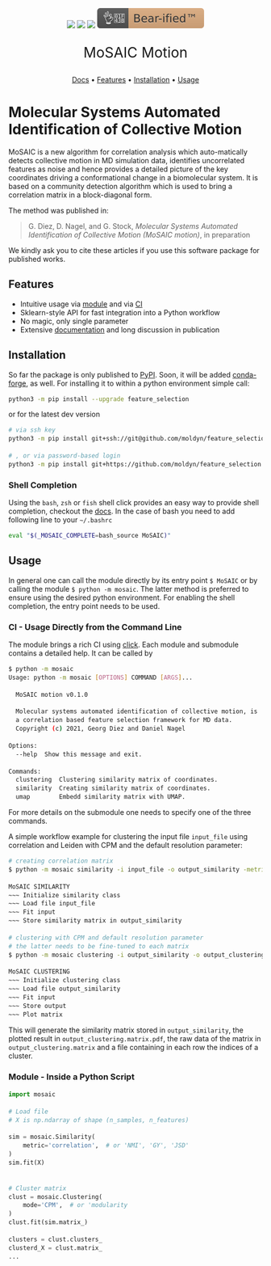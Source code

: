 <div align="center">
  <p>
    <a href="https://github.com/wemake-services/wemake-python-styleguide" alt="wemake-python-styleguide" >
        <img src="https://img.shields.io/badge/style-wemake-000000.svg" /></a>
    <a href="https://github.com/moldyn/feature_selection/blob/main/LICENSE" alt="License" >
        <img src="https://img.shields.io/github/license/moldyn/feature_selection" /></a>
    <a href="https://moldyn.github.io/feature_selection" alt="Docs" >
        <img src="https://img.shields.io/badge/pdoc3-Documentation-brightgreen" /></a>
    <a href="https://beartype.rtfd.io" alt="bear-ified" >
        <img src="https://raw.githubusercontent.com/beartype/beartype-assets/main/badge/bear-ified.svg" /></a>
  </p>
  <p style="font-size:2em">MoSAIC Motion</p>
  <p>
    <a href="https://moldyn.github.io/feature_selection">Docs</a> •
    <a href="#features">Features</a> •
    <a href="#installation">Installation</a> •
    <a href="#usage">Usage</a>
  </p>
</div>

# Molecular Systems Automated Identification of Collective Motion
MoSAIC is a new algorithm for correlation analysis which auto-matically detects
collective motion in MD simulation data, identifies uncorrelated features
as noise and hence provides a detailed picture of the key coordinates driving a
conformational change in a biomolecular system. It is based on a community
detection algorithm which is used to bring a correlation matrix in a
block-diagonal form.

The method was published in:
> G. Diez, D. Nagel, and G. Stock, *Molecular Systems Automated Identification
> of Collective Motion (MoSAIC motion)*, in preparation

We kindly ask you to cite these articles if you use this software package for
published works.

## Features
- Intuitive usage via [module](#module---inside-a-python-script) and via [CI](#ci---usage-directly-from-the-command-line)
- Sklearn-style API for fast integration into a Python workflow
- No magic, only single parameter
- Extensive [documentation](https://moldyn.github.io/feature_selection) and
  long discussion in publication


## Installation
So far the package is only published to [PyPI](https://pypi.org). Soon, it will
be added [conda-forge](https://conda-forge.org/), as well. For installing it to within a python environment simple call:
```bash
python3 -m pip install --upgrade feature_selection
```
or for the latest dev version
```bash
# via ssh key
python3 -m pip install git+ssh://git@github.com/moldyn/feature_selection.git

# , or via password-based login
python3 -m pip install git+https://github.com/moldyn/feature_selection.git
```

### Shell Completion
Using the `bash`, `zsh` or `fish` shell click provides an easy way to
provide shell completion, checkout the
[docs](https://click.palletsprojects.com/en/8.0.x/shell-completion).
In the case of bash you need to add following line to your `~/.bashrc`
```bash
eval "$(_MOSAIC_COMPLETE=bash_source MoSAIC)"
```

## Usage
In general one can call the module directly by its entry point `$ MoSAIC`
or by calling the module `$ python -m mosaic`. The latter method is
preferred to ensure using the desired python environment. For enabling
the shell completion, the entry point needs to be used.

### CI - Usage Directly from the Command Line
The module brings a rich CI using [click](https://click.palletsprojects.com).
Each module and submodule contains a detailed help. It can be called by
```bash
$ python -m mosaic
Usage: python -m mosaic [OPTIONS] COMMAND [ARGS]...

  MoSAIC motion v0.1.0

  Molecular systems automated identification of collective motion, is
  a correlation based feature selection framework for MD data.
  Copyright (c) 2021, Georg Diez and Daniel Nagel

Options:
  --help  Show this message and exit.

Commands:
  clustering  Clustering similarity matrix of coordinates.
  similarity  Creating similarity matrix of coordinates.
  umap        Embedd similarity matrix with UMAP.
```
For more details on the submodule one needs to specify one of the three
commands.

A simple workflow example for clustering the input file `input_file` using
correlation and Leiden with CPM and the default resolution parameter:
```bash
# creating correlation matrix
$ python -m mosaic similarity -i input_file -o output_similarity -metric correlation -v

MoSAIC SIMILARITY
~~~ Initialize similarity class
~~~ Load file input_file
~~~ Fit input
~~~ Store similarity matrix in output_similarity

# clustering with CPM and default resolution parameter
# the latter needs to be fine-tuned to each matrix
$ python -m mosaic clustering -i output_similarity -o output_clustering --plot -v

MoSAIC CLUSTERING
~~~ Initialize clustering class
~~~ Load file output_similarity
~~~ Fit input
~~~ Store output
~~~ Plot matrix
```
This will generate the similarity matrix stored in `output_similarity`,
the plotted result in `output_clustering.matrix.pdf`, the raw data of
the matrix in `output_clustering.matrix` and a file containing in each
row the indices of a cluster.

### Module - Inside a Python Script
```python
import mosaic

# Load file
# X is np.ndarray of shape (n_samples, n_features)

sim = mosaic.Similarity(
    metric='correlation',  # or 'NMI', 'GY', 'JSD'
)
sim.fit(X)


# Cluster matrix
clust = mosaic.Clustering(
    mode='CPM',  # or 'modularity
)
clust.fit(sim.matrix_)

clusters = clust.clusters_
clusterd_X = clust.matrix_
...
```
